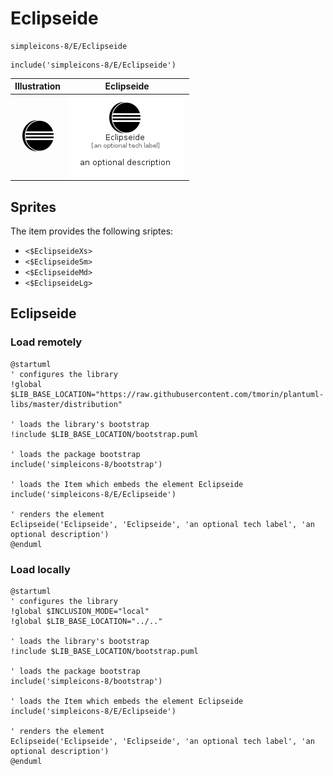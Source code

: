 # Eclipseide


```text
simpleicons-8/E/Eclipseide
```

```text
include('simpleicons-8/E/Eclipseide')
```



| Illustration | Eclipseide |
| :---: | :---: |
| ![illustration for Illustration](../../simpleicons-8/E/Eclipseide.png) | ![illustration for Eclipseide](../../simpleicons-8/E/Eclipseide.Local.png) |



## Sprites
The item provides the following sriptes:

- `<$EclipseideXs>`
- `<$EclipseideSm>`
- `<$EclipseideMd>`
- `<$EclipseideLg>`





## Eclipseide

### Load remotely
```plantuml
@startuml
' configures the library
!global $LIB_BASE_LOCATION="https://raw.githubusercontent.com/tmorin/plantuml-libs/master/distribution"

' loads the library's bootstrap
!include $LIB_BASE_LOCATION/bootstrap.puml

' loads the package bootstrap
include('simpleicons-8/bootstrap')

' loads the Item which embeds the element Eclipseide
include('simpleicons-8/E/Eclipseide')

' renders the element
Eclipseide('Eclipseide', 'Eclipseide', 'an optional tech label', 'an optional description')
@enduml
```

### Load locally
```plantuml
@startuml
' configures the library
!global $INCLUSION_MODE="local"
!global $LIB_BASE_LOCATION="../.."

' loads the library's bootstrap
!include $LIB_BASE_LOCATION/bootstrap.puml

' loads the package bootstrap
include('simpleicons-8/bootstrap')

' loads the Item which embeds the element Eclipseide
include('simpleicons-8/E/Eclipseide')

' renders the element
Eclipseide('Eclipseide', 'Eclipseide', 'an optional tech label', 'an optional description')
@enduml
```

